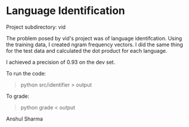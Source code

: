 # Language Identification

Project subdirectory: vid

The problem posed by vid's project was of language identifcation. Using the training data, I created ngram frequency vectors. I did the same thing for the test data and calculated the dot product for each language. 

I achieved a precision of 0.93 on the dev set.

To run the code:

> python src/identifier > output

To grade:

> python grade < output


Anshul Sharma
